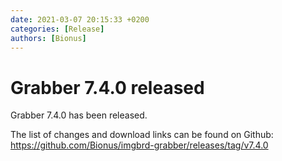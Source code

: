 ```yaml
---
date: 2021-03-07 20:15:33 +0200
categories: [Release]
authors: [Bionus]
---
```



# Grabber 7.4.0 released

Grabber 7.4.0 has been released.

The list of changes and download links can be found on Github:  
<https://github.com/Bionus/imgbrd-grabber/releases/tag/v7.4.0>